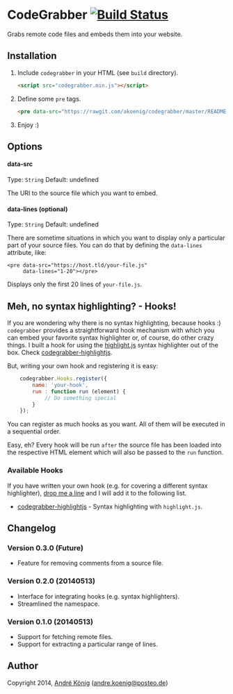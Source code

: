 # CodeGrabber [![Build Status](https://travis-ci.org/akoenig/codegrabber.svg?branch=master)](https://travis-ci.org/akoenig/codegrabber)

Grabs remote code files and embeds them into your website.

## Installation

1. Include `codegrabber` in your HTML (see `build` directory).

    ```html
    <script src="codegrabber.min.js"></script>
    ```

2. Define some `pre` tags.

    ```html
    <pre data-src="https://rawgit.com/akoenig/codegrabber/master/README.md"></pre>
    ```

3. Enjoy :)

## Options

#### data-src
Type: `String`
Default: undefined

The URI to the source file which you want to embed.

#### data-lines (optional)
Type: `String`
Default: undefined

There are sometime situations in which you want to display only a particular part of your source files. You can do that by defining the `data-lines` attribute, like:

    <pre data-src="https://host.tld/your-file.js"
         data-lines="1-20"></pre>

Displays only the first 20 lines of `your-file.js`.

## Meh, no syntax highlighting? - Hooks!

If you are wondering why there is no syntax highlighting, because hooks :) `codegrabber` provides a straightforward hook mechanism with which you can embed your favorite syntax highlighter or, of course, do other crazy things. I built a hook for using the [highlight.js](http://highlightjs.org) syntax highlighter out of the box. Check [codegrabber-highlightjs](https://github.com/akoenig/codegrabber-highlightjs).

But, writing your own hook and registering it is easy:

```javascript
    codegrabber.Hooks.register({
        name: 'your-hook',
        run : function run (element) {
            // Do something special
        }
    });
```

You can register as much hooks as you want. All of them will be executed in a sequential order.

Easy, eh? Every hook will be run `after` the source file has been loaded into the respective HTML element which will also be passed to the `run` function.
    
### Available Hooks

If you have written your own hook (e.g. for covering a different syntax highlighter), [drop me a line](mailto:akoenig@posteo.de) and I will add it to the following list.

- [codegrabber-highlightjs](https://github.com/akoenig/codegrabber-highlightjs) - Syntax highlighting with `highlight.js`.

## Changelog

### Version 0.3.0 (Future)

- Feature for removing comments from a source file.

### Version 0.2.0 (20140513)

- Interface for integrating hooks (e.g. syntax highlighters).
- Streamlined the namespace.

### Version 0.1.0 (20140513)

- Support for fetching remote files.
- Support for extracting a particular range of lines.

## Author

Copyright 2014, [André König](http://andrekoenig.info) (andre.koenig@posteo.de)
